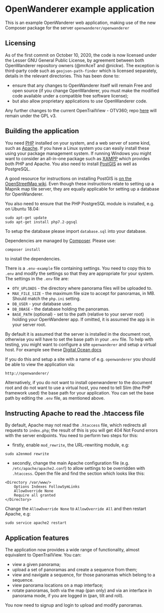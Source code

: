 OpenWanderer example application 
================================

This is an example OpenWanderer web application, making use of the new Composer package for the server `openwanderer/openwanderer`

Licensing
---------

As of the first commit on October 10, 2020, the code is now licensed under the Lesser GNU General Public License, by agreement between both OpenWanderer repository owners (@mrAceT and @nickw). The exception is third-party code such as `geojson-path-finder` which is licensed separately, details in the relevant directories. This has been done to:

- ensure that any changes to OpenWanderer itself will remain Free and open source (if you change OpenWanderer, you must make the modified code available under a compatible free software license); 
- but also allow proprietary applications to *use* OpenWanderer code.

Any further changes to the current OpenTrailView - OTV360; repo [here](https://gitlab.com/nickw1/opentrailview) will remain under the GPL v3.

Building the application 
------------------------

You need [PHP](https://php.net) installed on your system, and a web server of some kind, such as [Apache](https://apache.org). If you have a Linux system you can easily install these using your package management system. If running Windows you might want to consider an all-in-one package such as [XAMPP](https://www.apachefriends.org/download.html) which provides both PHP and Apache. You also need to install [PostGIS](https://postgis.net) as well as PostgreSQL.

A good resource for instructions on installing PostGIS is [on the OpenStreetMap wiki](https://wiki.openstreetmap.org/wiki/PostGIS/Installation). Even though these instructions relate to setting up a Mapnik map tile server, they are equally applicable for setting up a database for OpenWanderer. 

You also need to ensure that the PHP PostgreSQL module is installed, e.g. on Ubuntu 18.04:
```
sudo apt-get update
sudo apt-get install php7.2-pgsql
```

To setup the database please import `database.sql` into your database.

Dependencies are managed by [Composer](https://getcomposer.org). Please use:

`composer install`

to install the dependencies.

There is a `.env-example` file containing settings. You need to copy this to `.env` and modify the settings so that they are appropriate for your system.
The settings in the `.env` file are:

- `OTV_UPLOADS` - the directory where panorama files will be uploaded to.
- `MAX_FILE_SIZE` - the maximum file size to accept for panoramas, in MB. Should match the `php.ini` setting.
- `DB_USER` - your database user.
- `DB_DBASE` - the database holding the panoramas.
- `BASE_PATH` (optional) - set to the path (relative to your server root) holding your OpenWanderer app. If omitted, it is assumed the app is in your server root.

By default it is assumed that the server is installed in the document root, otherwise you will have to set the base path in your `.env` file. To help with testing, you might want to configure a site `openwanderer` and setup a virtual host. 
For example see these [Digital Ocean docs](https://www.digitalocean.com/community/tutorials/how-to-set-up-apache-virtual-hosts-on-ubuntu-18-04)

If you do this and setup a site with a name of e.g. `openwanderer` you should be able to view the application via:

`http://openwanderer/`

Alternatively, if you do not want to install openwanderer to the document root and do not want to use a virtual host, you need to tell Slim (the PHP framework used) the base path for your application. You can set the base path by editing the `.env` file, as mentioned above. 

Instructing Apache to read the .htaccess file
---------------------------------------------

By default, Apache may not read the `.htaccess` file, which redirects all
requests to `index.php`; the result of this is you will get 404 Not Found errors with the server endpoints. You need to perform two steps for this:

- firstly, enable `mod_rewrite`, the URL-rewriting module, e.g:

```
sudo a2enmod rewrite
```

- secondly, change the main Apache configuration file (e.g. `/etc/apache/apache2.conf`) to allow settings to be overridden with `.htaccess`. Open the file and find the section which looks like this:
```
<Directory /var/www/>
    Options Indexes FollowSymLinks
    AllowOverride None
    Require all granted
</Directory>
```
Change the `AllowOverride None` to `AllowOverride All` and then restart Apache, e.g:
```
sudo service apache2 restart
```

Application features
--------------------

The application now provides a wide range of functionality, almost equivalent to OpenTrailView. You can: 

- view a given panorama;
- upload a set of panoramas and create a sequence from them;
- view and navigate a sequence, for those panoramas which belong to a sequence.
- view panorama locations on a map interface; 
- rotate panoramas, both via the map (pan only) and via an interface in panorama mode, if you are logged in (pan, tilt and roll).

You now need to signup and login to upload and modify panoramas.
